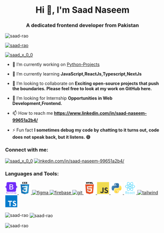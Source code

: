 <h1 align="center">Hi 👋, I'm Saad Naseem</h1>
<h3 align="center">A dedicated frontend developer from Pakistan</h3>

<p align="left"> <img src="https://komarev.com/ghpvc/?username=saad-rao&label=Profile%20views&color=0e75b6&style=flat" alt="saad-rao" /> </p>

<p align="left"> <a href="https://github.com/ryo-ma/github-profile-trophy"><img src="https://github-profile-trophy.vercel.app/?username=saad-rao" alt="saad-rao" /></a> </p>

<p align="left"> <a href="https://twitter.com/saad_x_0_0" target="blank"><img src="https://img.shields.io/twitter/follow/saad_x_0_0?logo=twitter&style=for-the-badge" alt="saad_x_0_0" /></a> </p>

- 🔭 I’m currently working on [Python-Projects](share.streamlit.io/user/saad-rao)

- 🌱 I’m currently learning **JavaScript,ReactJs,Typescript,NextJs**

- 👯 I’m looking to collaborate on **Exciting open-source projects that push the boundaries. Please feel free to look at my work on GitHub here.**

- 🤝 I’m looking for Internship **Opportunities in Web Development,Frontend.**

- 📫 How to reach me **https://www.linkedin.com/in/saad-naseem-99651a2b4/**

- ⚡ Fun fact **I sometimes debug my code by chatting to it turns out, code does not speak back, but it listens. 😄**

<h3 align="left">Connect with me:</h3>
<p align="left">
<a href="https://twitter.com/saad_x_0_0" target="blank"><img align="center" src="https://raw.githubusercontent.com/rahuldkjain/github-profile-readme-generator/master/src/images/icons/Social/twitter.svg" alt="saad_x_0_0" height="30" width="40" /></a>
<a href="https://linkedin.com/in/inkedin.com/in/saad-naseem-99651a2b4/" target="blank"><img align="center" src="https://raw.githubusercontent.com/rahuldkjain/github-profile-readme-generator/master/src/images/icons/Social/linked-in-alt.svg" alt="inkedin.com/in/saad-naseem-99651a2b4/" height="30" width="40" /></a>
</p>

<h3 align="left">Languages and Tools:</h3>
<p align="left"> <a href="https://getbootstrap.com" target="_blank" rel="noreferrer"> <img src="https://raw.githubusercontent.com/devicons/devicon/master/icons/bootstrap/bootstrap-plain-wordmark.svg" alt="bootstrap" width="40" height="40"/> </a> <a href="https://www.w3schools.com/css/" target="_blank" rel="noreferrer"> <img src="https://raw.githubusercontent.com/devicons/devicon/master/icons/css3/css3-original-wordmark.svg" alt="css3" width="40" height="40"/> </a> <a href="https://www.figma.com/" target="_blank" rel="noreferrer"> <img src="https://www.vectorlogo.zone/logos/figma/figma-icon.svg" alt="figma" width="40" height="40"/> </a> <a href="https://firebase.google.com/" target="_blank" rel="noreferrer"> <img src="https://www.vectorlogo.zone/logos/firebase/firebase-icon.svg" alt="firebase" width="40" height="40"/> </a> <a href="https://git-scm.com/" target="_blank" rel="noreferrer"> <img src="https://www.vectorlogo.zone/logos/git-scm/git-scm-icon.svg" alt="git" width="40" height="40"/> </a> <a href="https://www.w3.org/html/" target="_blank" rel="noreferrer"> <img src="https://raw.githubusercontent.com/devicons/devicon/master/icons/html5/html5-original-wordmark.svg" alt="html5" width="40" height="40"/> </a> <a href="https://developer.mozilla.org/en-US/docs/Web/JavaScript" target="_blank" rel="noreferrer"> <img src="https://raw.githubusercontent.com/devicons/devicon/master/icons/javascript/javascript-original.svg" alt="javascript" width="40" height="40"/> </a> <a href="https://www.python.org" target="_blank" rel="noreferrer"> <img src="https://raw.githubusercontent.com/devicons/devicon/master/icons/python/python-original.svg" alt="python" width="40" height="40"/> </a> <a href="https://reactjs.org/" target="_blank" rel="noreferrer"> <img src="https://raw.githubusercontent.com/devicons/devicon/master/icons/react/react-original-wordmark.svg" alt="react" width="40" height="40"/> </a> <a href="https://tailwindcss.com/" target="_blank" rel="noreferrer"> <img src="https://www.vectorlogo.zone/logos/tailwindcss/tailwindcss-icon.svg" alt="tailwind" width="40" height="40"/> </a> <a href="https://www.typescriptlang.org/" target="_blank" rel="noreferrer"> <img src="https://raw.githubusercontent.com/devicons/devicon/master/icons/typescript/typescript-original.svg" alt="typescript" width="40" height="40"/> </a> </p>

<p><img align="left" src="https://github-readme-stats.vercel.app/api/top-langs?username=saad-rao&show_icons=true&locale=en&layout=compact" alt="saad-rao" /></p>

<p>&nbsp;<img align="center" src="https://github-readme-stats.vercel.app/api?username=saad-rao&show_icons=true&locale=en" alt="saad-rao" /></p>

<p><img align="center" src="https://github-readme-streak-stats.herokuapp.com/?user=saad-rao&" alt="saad-rao" /></p>
